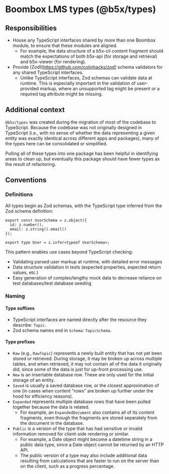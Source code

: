 # Boombox LMS types (@b5x/types)

## Responsibilities

- House any TypeScript interfaces shared by more than one Boombox module, to ensure that these modules are aligned.
  - For example, the data structure of a b5x-cli content fragment should match the expectations of both b5x-api (for storage and retrieval) and b5x-viewer (for rendering).
- Provide (Zod)[https://github.com/colinhacks/zod] schema validators for any shared TypeScript interfaces.
  - Unlike TypeScript interfaces, Zod schemas can validate data at runtime. This is especially important in the validation of user-provided markup, where an unsupported tag might be present or a required tag attribute might be missing.

## Additional context

`@b5x/types` was created during the migration of most of the codebase to TypeScript. Because the codebase was not originally designed in TypeScript (i.e., with no sense of whether the data representing a given entity was exactly identical across different apps and packages), many of the types here can be consolidated or simplified.

Pulling all of these types into one package has been helpful in identifying areas to clean up, but eventually this package should have fewer types as the result of refactoring.

## Conventions

### Definitions

All types begin as Zod schemas, with the TypeScript type inferred from the Zod schema definition:

```
export const UserSchema = z.object({
  id: z.number(),
  email: z.string().email()
});

export type User = z.infer<typeof UserSchema>;
```

This pattern enables use cases beyond TypeScript checking:

- Validating parsed user markup at runtime, with detailed error messages
- Data structure validation in tests (expected properties, expected return values, etc.)
- Easy generation of complex/lengthy mock data to decrease reliance on test databases/test database seeding

### Naming

#### Type suffixes

- TypeScript interfaces are named directly after the resource they describe: `Topic`.
- Zod schema names end in `Schema`: `TopicSchema`.

#### Type prefixes

- `Raw` (e.g., `RawTopic`) represents a newly built entity that has not yet been stored or retrieved. During storage, it may be broken up across multiple tables, and when retrieved, it may not contain all of the data it originally did, since some of the data is just for up-front processing use.
- `New` is an insertable database row. These are only used for the initial storage of an entity.
- `Saved` is usually a saved database row, or the closest approximation of one (in cases when content "rows" are broken up further under the hood for efficiency reasons).
- `Expanded` represents multiple database rows that have been pulled together because the data is related.
  - For example, an `ExpandedDocument` also contains all of its content fragments, even though the fragments are stored separately from the document in the database.
- `Public` is a version of the type that has had sensitive or invalid information removed for client-side rendering or similar.
  - For example, a Date object might become a datetime string in a public data type, since a Date object cannot be returned by an HTTP API.
  - The public version of a type may also include additional data resulting from calculations that are faster to run on the server than on the client, such as a progress percentage.
